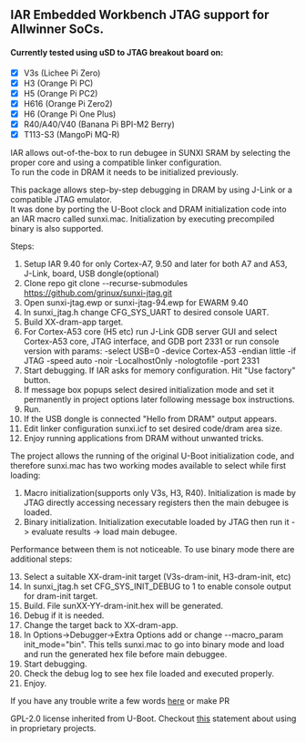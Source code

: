 ## IAR Embedded Workbench JTAG support for Allwinner SoCs. 

#### Currently tested using uSD to JTAG breakout board on: 
- [x] V3s (Lichee Pi Zero)
- [x] H3 (Orange Pi PC)
- [x] H5 (Orange Pi PC2)
- [x] H616 (Orange Pi Zero2)
- [x] H6 (Orange Pi One Plus)
- [x] R40/A40/V40 (Banana Pi BPI-M2 Berry)
- [x] T113-S3 (MangoPi MQ-R)

IAR allows out-of-the-box to run debugee in SUNXI SRAM by selecting the proper core and using a compatible linker configuration.  
To run the code in DRAM it needs to be initialized previously.  

This package allows step-by-step debugging in DRAM by using J-Link or a compatible JTAG emulator.  
It was done by porting the U-Boot clock and DRAM initialization code into an IAR macro called sunxi.mac. 
Initialization by executing precompiled binary is also supported.  

Steps:  
1. Setup IAR 9.40 for only Cortex-A7, 9.50 and later for both A7 and A53, J-Link, board, USB dongle(optional)
2. Clone repo git clone --recurse-submodules https://github.com/grinux/sunxi-jtag.git  
3. Open sunxi-jtag.ewp or sunxi-jtag-94.ewp for EWARM 9.40
4. In sunxi_jtag.h change CFG_SYS_UART to desired console UART.
5. Build XX-dram-app target.
6. For Cortex-A53 core (H5 etc) run J-Link GDB server GUI and select Cortex-A53 core, JTAG interface, and GDB port 2331
or run console version with params: -select USB=0 -device Cortex-A53 -endian little -if JTAG -speed auto -noir -LocalhostOnly -nologtofile -port 2331
7. Start debugging. If IAR asks for memory configuration. Hit "Use factory" button.
8. If message box popups select desired initialization mode and set it permanently in project options later following message box instructions.
9. Run.
10. If the USB dongle is connected "Hello from DRAM" output appears.
11. Edit linker configuration sunxi.icf to set desired code/dram area size.
12. Enjoy running applications from DRAM without unwanted tricks.

The project allows the running of the original U-Boot initialization code, and therefore sunxi.mac has two working modes available to select while first loading:

1. Macro initialization(supports only V3s, H3, R40). Initialization is made by JTAG directly accessing necessary registers then the main debugee is loaded.
2. Binary initialization. Initialization executable loaded by JTAG then run it -> evaluate results -> load main debugee.

Performance between them is not noticeable. 
To use binary mode there are additional steps:

13. Select a suitable XX-dram-init target (V3s-dram-init, H3-dram-init, etc)
14. In sunxi_jtag.h set CFG_SYS_INIT_DEBUG to 1 to enable console output for dram-init target.
15. Build. File sunXX-YY-dram-init.hex will be generated.
16. Debug if it is needed.
17. Change the target back to XX-dram-app.
18. In Options->Debugger->Extra Options add or change --macro_param init_mode="bin". 
This tells sunxi.mac to go into binary mode and load and run the generated hex file before main debuggee.
19. Start debugging.
20. Check the debug log to see hex file loaded and executed properly.
21. Enjoy.

If you have any trouble write a few words [here](https://github.com/grinux/sunxi-jtag/issues) or make PR


GPL-2.0 license inherited from U-Boot. Checkout [this](https://github.com/ARM-software/u-boot/blob/402465214395ed26d6fa72d9b6097c7adbf6a966/Licenses/README#L11) statement about using in proprietary projects.
